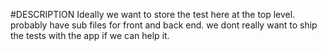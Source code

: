 #DESCRIPTION
Ideally we want to store the test here at the top level. probably have sub files for front and back end. we dont really want to ship the tests with the app if we can help it. 
